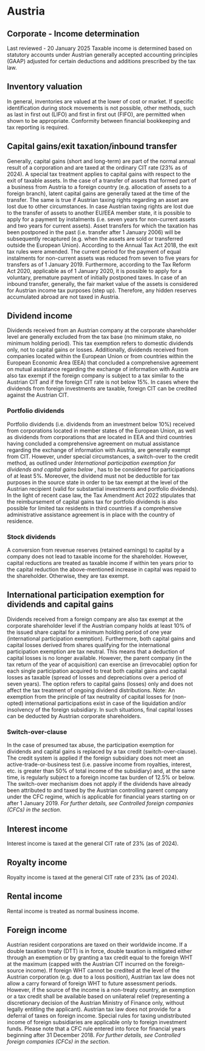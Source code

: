 # Austria
## Corporate - Income determination
Last reviewed - 20 January 2025
Taxable income is determined based on statutory accounts under Austrian generally accepted accounting principles (GAAP) adjusted for certain deductions and additions prescribed by the tax law.
## Inventory valuation
In general, inventories are valued at the lower of cost or market. If specific identification during stock movements is not possible, other methods, such as last in first out (LIFO) and first in first out (FIFO), are permitted when shown to be appropriate. Conformity between financial bookkeeping and tax reporting is required.
## Capital gains/exit taxation/inbound transfer
Generally, capital gains (short and long-term) are part of the normal annual result of a corporation and are taxed at the ordinary CIT rate (23% as of 2024).
A special tax treatment applies to capital gains with respect to the exit of taxable assets. In the case of a transfer of assets that formed part of a business from Austria to a foreign country (e.g. allocation of assets to a foreign branch), latent capital gains are generally taxed at the time of the transfer. The same is true if Austrian taxing rights regarding an asset are lost due to other circumstances. In case Austrian taxing rights are lost due to the transfer of assets to another EU/EEA member state, it is possible to apply for a payment by instalments (i.e. seven years for non-current assets and two years for current assets). Asset transfers for which the taxation has been postponed in the past (i.e. transfer after 1 January 2006) will be subsequently recaptured (e.g. when the assets are sold or transferred outside the European Union).
According to the Annual Tax Act 2018, the exit tax rules were amended. The current period for the payment of equal instalments for non-current assets was reduced from seven to five years for transfers as of 1 January 2019. Furthermore, according to the Tax Reform Act 2020, applicable as of 1 January 2020, it is possible to apply for a voluntary, premature payment of initially postponed taxes.
In case of an inbound transfer, generally, the fair market value of the assets is considered for Austrian income tax purposes (step up). Therefore, any hidden reserves accumulated abroad are not taxed in Austria.
## Dividend income
Dividends received from an Austrian company at the corporate shareholder level are generally excluded from the tax base (no minimum stake, no minimum holding period). This tax exemption refers to domestic dividends only, not to capital gains or losses.
Additionally, dividends received from companies located within the European Union or from countries within the European Economic Area (EEA) that concluded a comprehensive agreement on mutual assistance regarding the exchange of information with Austria are also tax exempt if the foreign company is subject to a tax similar to the Austrian CIT and if the foreign CIT rate is not below 15%.
In cases where the dividends from foreign investments are taxable, foreign CIT can be credited against the Austrian CIT.
### Portfolio dividends
Portfolio dividends (i.e. dividends from an investment below 10%) received from corporations located in member states of the European Union, as well as dividends from corporations that are located in EEA and third countries having concluded a comprehensive agreement on mutual assistance regarding the exchange of information with Austria, are generally exempt from CIT. However, under special circumstances, a switch-over to the credit method, as outlined under _International participation exemption for dividends and capital gains below_ , has to be considered for participations of at least 5%. Moreover, the dividend must not be deductible for tax purposes in the source state in order to be tax exempt at the level of the Austrian recipient (valid for substantial investments and portfolio dividends).
In the light of recent case law, the Tax Amendment Act 2022 stipulates that the reimbursement of capital gains tax for portfolio dividends is also possible for limited tax residents in third countries if a comprehensive administrative assistance agreement is in place with the country of residence.
### Stock dividends
A conversion from revenue reserves (retained earnings) to capital by a company does not lead to taxable income for the shareholder. However, capital reductions are treated as taxable income if within ten years prior to the capital reduction the above-mentioned increase in capital was repaid to the shareholder. Otherwise, they are tax exempt.
## International participation exemption for dividends and capital gains
Dividends received from a foreign company are also tax exempt at the corporate shareholder level if the Austrian company holds at least 10% of the issued share capital for a minimum holding period of one year (international participation exemption). Furthermore, both capital gains and capital losses derived from shares qualifying for the international participation exemption are tax neutral. This means that a deduction of capital losses is no longer available. However, the parent company (in the tax return of the year of acquisition) can exercise an (irrevocable) option for each single participation acquired to treat both capital gains and capital losses as taxable (spread of losses and depreciations over a period of seven years). The option refers to capital gains (losses) only and does not affect the tax treatment of ongoing dividend distributions.
Note: An exemption from the principle of tax neutrality of capital losses for (non-opted) international participations exist in case of the liquidation and/or insolvency of the foreign subsidiary. In such situations, final capital losses can be deducted by Austrian corporate shareholders.
### Switch-over-clause
In the case of presumed tax abuse, the participation exemption for dividends and capital gains is replaced by a tax credit (switch-over-clause). The credit system is applied if the foreign subsidiary does not meet an active-trade-or-business test (i.e. passive income from royalties, interest, etc. is greater than 50% of total income of the subsidiary) and, at the same time, is regularly subject to a foreign income tax burden of 12.5% or below. The switch-over mechanism does not apply if the dividends have already been attributed to and taxed by the Austrian controlling parent company under the CFC regime, which is applicable for financial years starting on or after 1 January 2019. _For further details, see Controlled foreign companies (CFCs) in the_ _section_.
## Interest income
Interest income is taxed at the general CIT rate of 23% (as of 2024).
## Royalty income
Royalty income is taxed at the general CIT rate of 23% (as of 2024).
## Rental income
Rental income is treated as normal business income.
## Foreign income
Austrian resident corporations are taxed on their worldwide income. If a double taxation treaty (DTT) is in force, double taxation is mitigated either through an exemption or by granting a tax credit equal to the foreign WHT at the maximum (capped with the Austrian CIT incurred on the foreign-source income). If foreign WHT cannot be credited at the level of the Austrian corporation (e.g. due to a loss position), Austrian tax law does not allow a carry forward of foreign WHT to future assessment periods. However, if the source of the income is a non-treaty country, an exemption or a tax credit shall be available based on unilateral relief (representing a discretionary decision of the Austrian Ministry of Finance only, without legally entitling the applicant). Austrian tax law does not provide for a deferral of taxes on foreign income. Special rules for taxing undistributed income of foreign subsidiaries are applicable only to foreign investment funds.
Please note that a CFC rule entered into force for financial years beginning after 31 December 2018. _For further details, see Controlled foreign companies (CFCs) in the section_.
